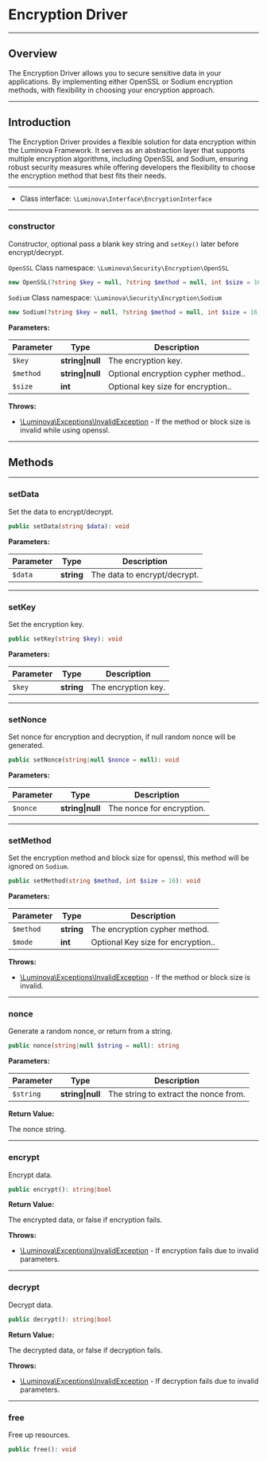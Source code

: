 # Encryption Driver

***

## Overview

The Encryption Driver allows you to secure sensitive data in your applications. By implementing either OpenSSL or Sodium encryption methods, with flexibility in choosing your encryption approach.

***

## Introduction

The Encryption Driver provides a flexible solution for data encryption within the Luminova Framework. It serves as an abstraction layer that supports multiple encryption algorithms, including OpenSSL and Sodium, ensuring robust security measures while offering developers the flexibility to choose the encryption method that best fits their needs.

***

* Class interface: `\Luminova\Interface\EncryptionInterface`

***


### constructor

Constructor, optional pass a blank key string and `setKey()` later before encrypt/decrypt.

 `OpenSSL` Class namespace: `\Luminova\Security\Encryption\OpenSSL`
 
```php
new OpenSSL(?string $key = null, ?string $method = null, int $size = 16);
```

`Sodium` Class namespace: `\Luminova\Security\Encryption\Sodium`

```php
new Sodium(?string $key = null, ?string $method = null, int $size = 16);
```

**Parameters:**

| Parameter | Type | Description |
|-----------|------|-------------|
| `$key` | **string&#124;null** | The encryption key. |
| `$method` | **string&#124;null** | Optional encryption cypher method.. |
| `$size` | **int** | Optional key size for encryption.. |


**Throws:**

- [\Luminova\Exceptions\InvalidException](/exceptions/classes#InvalidException) - If the method or block size is invalid while using openssl.


***

## Methods

***

### setData

Set the data to encrypt/decrypt.

```php
public setData(string $data): void
```


**Parameters:**

| Parameter | Type | Description |
|-----------|------|-------------|
| `$data` | **string** | The data to encrypt/decrypt. |

***

### setKey

Set the encryption key.

```php
public setKey(string $key): void
```


**Parameters:**

| Parameter | Type | Description |
|-----------|------|-------------|
| `$key` | **string** | The encryption key. |


***

### setNonce

Set nonce for encryption and decryption, if null random nonce will be generated.

```php
public setNonce(string|null $nonce = null): void
```

**Parameters:**

| Parameter | Type | Description |
|-----------|------|-------------|
| `$nonce` | **string&#124;null** | The nonce for encryption. |


***

### setMethod

Set the encryption method and block size for openssl, this method will be ignored on `Sodium`.

```php
public setMethod(string $method, int $size = 16): void
```

**Parameters:**

| Parameter | Type | Description |
|-----------|------|-------------|
| `$method` | **string** | The encryption cypher method. |
| `$mode` | **int** | Optional Key size for encryption.. |

**Throws:**

- [\Luminova\Exceptions\InvalidException](/exceptions/classes#InvalidException) - If the method or block size is invalid.


***

### nonce

Generate a random nonce, or return from a string.

```php
public nonce(string|null $string = null): string
```

**Parameters:**

| Parameter | Type | Description |
|-----------|------|-------------|
| `$string` | **string&#124;null** | The string to extract the nonce from. |


**Return Value:**

The nonce string.

***

### encrypt

Encrypt data.

```php
public encrypt(): string|bool
```

**Return Value:**

The encrypted data, or false if encryption fails.



**Throws:**

- [\Luminova\Exceptions\InvalidException](/exceptions/classes#InvalidException) - If encryption fails due to invalid parameters.


***

### decrypt

Decrypt data.

```php
public decrypt(): string|bool
```


**Return Value:**

The decrypted data, or false if decryption fails.



**Throws:**

- [\Luminova\Exceptions\InvalidException](/exceptions/classes#InvalidException) - If decryption fails due to invalid parameters.


***

### free

Free up resources.

```php
public free(): void
```